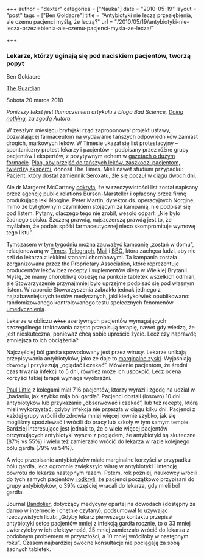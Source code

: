 +++
author = "dexter"
categories = ["Nauka"]
date = "2010-05-19"
layout = "post"
tags = ["Ben Goldacre"]
title = "Antybiotyki nie leczą przeziębienia, ale czemu pacjenci myślą, że leczą?"
url = "/2010/05/19/antybiotyki-nie-lecza-przeziebienia-ale-czemu-pacjenci-mysla-ze-lecza/"

+++

### Lekarze, którzy uginają się pod naciskiem pacjentów, tworzą popyt

Ben Goldacre
  
[The Guardian][1]
  
Sobota 20 marca 2010

_Poniższy tekst jest tłumaczeniem artykułu z bloga Bad Science, [Doing nothing][2], za zgodą Autora._

W zeszłym miesiącu brytyjski rząd zaproponował projekt ustawy, pozwalającej farmaceutom na wydawanie tańszych odpowiedników zamiast drogich, markowych leków. W Timesie ukazał się list protestacyjny &#8211; spontaniczny protest lekarzy i pacjentów &#8211; podpisany przez różne grupy pacjentów i ekspertów, z pozytywnym echem w [gazetach o dużym formacie][3]. [Plan, aby przejść do tańszych leków, zaszkodzi pacjentom, twierdzą eksperci][4], donosił The Times. Mieli nawet studium przypadku: [Pacjent, który dostał zamiennik Seroxatu, źle się poczuł w ciągu dwóch dni][5].

<!--more-->

Ale dr Margeret McCartney [odkryła][6], że w rzeczywistości list został napisany przez agencję public relations Burson-Marsteller i opłacony przez firmę produkującą leki Norgine. Peter Martin, dyrektor ds. operacyjnych Norgine, mimo że był głównym czynnikiem stojącym za kampanią, nie podpisał się pod listem. Pytany, dlaczego tego nie zrobił, wesoło odparł: &#8222;Nie było żadnego spisku. Szczerą prawdą, najszczerszą prawdą jest to, że myślałem, że podpis spółki farmaceutycznej nieco skompromituje wymowę tego listu&#8221;. 

Tymczasem w tym tygodniu można zauważyć kampanię &#8222;zostań w domu&#8221;, relacjonowaną w [Times][7], [Telegraph][8], [Mail][9] i [BBC][10], która zachęca ludzi, aby nie szli do lekarza z lekkimi stanami chorobowymi. Ta kampania została zorganizowana przez the Proprietary Association, które reprezentuje producentów leków bez recepty i suplementów diety w Wielkiej Brytanii. Myślę, że mamy chorobliwą obsesję na punkcie tabletek wszelkich odmian, ale Stowarzyszenie przynajmniej było uprzejme podpisać się pod własnym listem. W raporcie Stowarzyszenia zabrakło jednak jednego z najzabawniejszych testów medycznych, jaki kiedykolwiek opublikowano: randomizowanego kontrolowanego testu społecznych fenomenów [umedycznienia][11]. 

Lekarze w obliczu <del>wkur</del> asertywnych pacjentów wymagających szczególnego traktowania często przepisują terapię, nawet gdy wiedzą, że jest nieskuteczna, ponieważ chcą sobie uprościć życie. Lecz czy naprawdę zmniejsza to ich obciążenia?

Najczęściej ból gardła spowodowany jest przez wirusy. Lekarze unikają przepisywania antybiotyków, jako że daje to [marginalne zyski][12]. Wyjaśniają dowody i przykazują &#8222;oglądać i czekać&#8221;. Mówienie pacjentom, że średni czas trwania infekcji to 5 dni, również może ich uspokoić. Lecz ocena korzyści takiej terapii wymaga wyobraźni.

[Paul Little][13] z kolegami miał 716 pacjentów, którzy wyrazili zgodę na udział w &#8222;badaniu, jak szybko mija ból gardła&#8221;. Pacjenci dostali (losowo) 10 dni antybiotyków lub przykazanie &#8222;obserwować i czekać&#8221;, lub też receptę, którą mieli wykorzystać, gdyby infekcja nie przeszła w ciągu kilku dni. Pacjenci z każdej grupy wrócili do zdrowia mniej więcej równie szybko, jak się mogliśmy spodziewać i wrócili do pracy lub szkoły w tym samym tempie. Bardziej interesujące jest jednak to, że o wiele więcej pacjentów otrzymujących antybiotyki wyszło z poglądem, że antybiotyki są skuteczne (87% vs 55%) i wielu też zamierzało wrócić do lekarza w razie kolejnego bólu gardła (79% vs 54%). 

A więc przepisanie antybiotyków miało marginalne korzyści w przypadku bólu gardła, lecz ogromnie zwiększyło wiarę w antybiotyki i intencję powrotu do lekarza następnym razem. Potem, rok później, naukowcy wrócili do tych samych pacjentów [i odkryli][14], że pacjenci początkowo przypisani do grupy antybiotyków, o 39% częściej wracali do lekarza, gdy mieli ból gardła.

Journal [Bandolier][15], dotyczący medycyny opartej na dowodach (dostępny za darmo w internecie i chętnie czytany), podsumował to używając rzeczywistych liczb: &#8222;Gdyby lekarz pierwszego kontaktu przepisał antybiotyki setce pacjentów mniej z infekcją gardła rocznie, to o 33 mniej uwierzyłoby w ich efektywność, 25 mniej zamierzało wrócić do lekarza z podobnym problemem w przyszłości, a 10 mniej wróciłoby w następnym roku&#8221;. Czasem najbardziej owocne konsultacje nie pociągają za sobą żadnych tabletek.

 [1]: http://www.guardian.co.uk/
 [2]: http://www.badscience.net/2010/03/doing-nothing/
 [3]: http://en.wikipedia.org/wiki/Broadsheet#United_Kingdom
 [4]: http://www.timesonline.co.uk/tol/life_and_style/health/article7038590.ece
 [5]: http://www.timesonline.co.uk/tol/life_and_style/health/mental_health/article7038208.ece
 [6]: http://www.bmj.com/cgi/content/extract/340/mar17_2/c1514
 [7]: http://www.timesonline.co.uk/tol/comment/letters/article7064295.ece
 [8]: http://www.telegraph.co.uk/health/healthnews/7452590/Minor-health-complaints-strain-NHS-finances.html
 [9]: http://www.dailymail.co.uk/health/article-1258502/GPs-blame-worried-overloading-NHS.html
 [10]: http://news.bbc.co.uk/1/hi/health/8569173.stm
 [11]: http://en.wikipedia.org/wiki/Medicalization
 [12]: http://www2.cochrane.org/reviews/en/ab000023.html
 [13]: http://www.som.soton.ac.uk/about/staff/listing/profile.asp?psl3
 [14]: http://www.bmj.com/cgi/content/full/315/7104/350?view=long&pmid=9270458
 [15]: http://www.medicine.ox.ac.uk/bandolier/band44/b44-4.html
